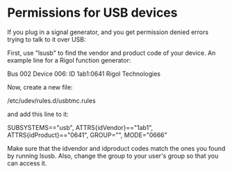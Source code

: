 Permissions for USB devices
===========================

If you plug in a signal generator, and you get permission denied errors trying
to talk to it over USB:

First, use "lsusb" to find the vendor and product code of your device. An
example line for a Rigol function generator:

Bus 002 Device 006: ID 1ab1:0641 Rigol Technologies 

Now, create a new file:

/etc/udev/rules.d/usbtmc.rules

and add this line to it:

SUBSYSTEMS=="usb", ATTRS{idVendor}=="1ab1", ATTRS{idProduct}=="0641", GROUP="<user group>", MODE="0666"

Make sure that the idvendor and idproduct codes match the ones you found by
running lsusb. Also, change the group to your user's group so that you can
access it.
